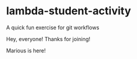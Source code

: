 # lambda-student-activity
A quick fun exercise for git workflows

Hey, everyone! Thanks for joining!

Marious is here!
